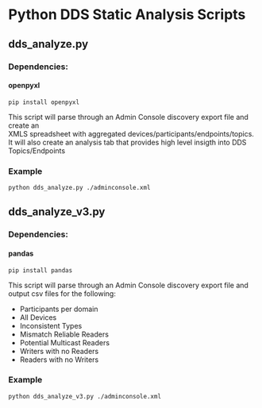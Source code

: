 # Python DDS Static Analysis Scripts


## dds_analyze.py

### Dependencies:

#### openpyxl
`pip install openpyxl`

This script will parse through an Admin Console discovery export file and create an  
XMLS spreadsheet with aggregated devices/participants/endpoints/topics.
It will also create an analysis tab that provides high level insigth into DDS Topics/Endpoints

### Example

`python dds_analyze.py ./adminconsole.xml`


## dds_analyze_v3.py

### Dependencies:

#### pandas
`pip install pandas`

This script will parse through an Admin Console discovery export file and output csv files for the following:  
- Participants per domain
- All Devices
- Inconsistent Types
- Mismatch Reliable Readers
- Potential Multicast Readers
- Writers with no Readers
- Readers with no Writers

### Example

`python dds_analyze_v3.py ./adminconsole.xml`